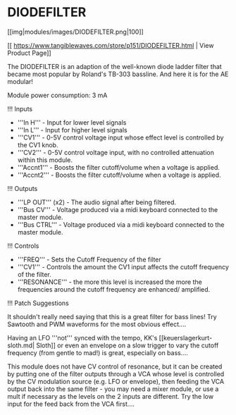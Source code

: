# DIODEFILTER

[[img|modules/images/DIODEFILTER.png|100]]

[[ https://www.tangiblewaves.com/store/p151/DIODEFILTER.html | View Product Page]]

The DIODEFILTER is an adaption of the well-known diode ladder filter that became most popular by Roland's TB-303 bassline. And here it is for the AE modular!

Module power consumption: 3 mA

!!! Inputs

* '''In H''' - Input for lower level signals
* '''In L''' - Input for higher level signals
* '''CV1''' -  0-5V control voltage input whose effect level is controlled by the CV1 knob.
* '''CV2''' - 0-5V control voltage input, with no controlled attenuation within this module.
* '''Accnt1''' -  Boosts the filter cutoff/volume when a voltage is applied.
* '''Accnt2''' - Boosts the filter cutoff/volume when a voltage is applied.

!!! Outputs
* '''LP OUT''' (x2) -  The audio signal after being filtered. 
* '''Bus CV''' -  Voltage produced via a midi keyboard connected to the master module.
* '''Bus CTRL''' - Voltage produced via a midi keyboard connected to the master module.

!!! Controls
* '''FREQ''' - Sets the Cutoff Frequency of the filter
* '''CV1''' - Controls the amount the CV1 input affects the cutoff frequency of the filter.
* '''RESONANCE''' - the more this level is increased the more the frequencies around the cutoff frequency are enhanced/ amplified.

!!! Patch Suggestions

It shouldn't really need saying that this is a great filter for bass lines! Try Sawtooth and PWM waveforms for the most obvious effect....

Having an LFO '''not''' synced with the tempo, KK's [[keuerslagerkurt-sloth.md| Sloth]] or even an envelope on a slow trigger to vary the cutoff frequency (from gentle to mad!) is great, especially on bass....

This module does not have CV control of resonance, but it can be created by putting one of the filter outputs through a VCA whose level is controlled by the CV modulation source (e.g. LFO or envelope), then feeding the VCA output back into the same filter - you may need a mixer module, or use a mult if necessary as the levels on the 2 inputs are different. Try the low input for the feed back from the VCA first.... 
